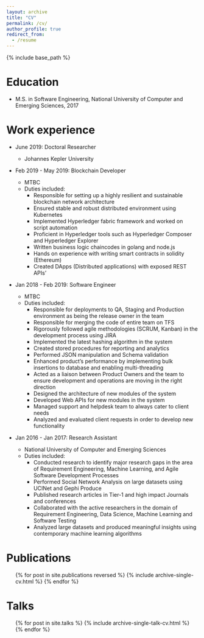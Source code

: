 ```yaml
---
layout: archive
title: "CV"
permalink: /cv/
author_profile: true
redirect_from:
  - /resume
---
```


{% include base_path %}

Education
======
* M.S. in Software Engineering, National University of Computer and Emerging Sciences, 2017

Work experience
======
* June 2019: Doctoral Researcher
  * Johannes Kepler University
  
* Feb 2019 - May 2019: Blockchain Developer
  * MTBC
  * Duties included:
    * Responsible for setting up a highly resilient and sustainable blockchain network architecture
    * Ensured stable and robust distributed environment using Kubernetes
    * Implemented Hyperledger fabric framework and worked on script automation
    * Proficient in Hyperledger tools such as Hyperledger Composer and Hyperledger Explorer
    * Written business logic chaincodes in golang and node.js
    * Hands on experience with writing smart contracts in solidity (Ethereum)
    * Created DApps (Distributed applications) with exposed REST APIs’
  
* Jan 2018 - Feb 2019: Software Engineer
  * MTBC
  * Duties included:
    * Responsible for deployments to QA, Staging and Production environment as being the release owner in the team  
    * Responsible for merging the code of entire team on TFS
    * Rigorously followed agile methodologies (SCRUM, Kanban) in the development process using JIRA
    * Implemented the latest hashing algorithm in the system
    * Created stored procedures for reporting and analytics
    * Performed JSON manipulation and Schema validation
    * Enhanced product’s performance by implementing bulk insertions to database and enabling multi-threading
    * Acted as a liaison between Product Owners and the team to ensure development and operations are moving in the right direction
    * Designed the architecture of new modules of the system
    * Developed Web APIs for new modules in the system
    * Managed support and helpdesk team to always cater to client needs
    * Analyzed and evaluated client requests in order to develop new functionality

* Jan 2016 - Jan 2017: Research Assistant
  * National University of Computer and Emerging Sciences
  * Duties included:
    * Conducted research to identify major research gaps in the area of Requirement Engineering, Machine Learning, and Agile Software Development Processes
    * Performed Social Network Analysis on large datasets using UCINet and Gephi Produce
    * Published research articles in Tier-1 and high impact Journals and conferences
    * Collaborated with the active researchers in the domain of Requirement Engineering, Data Science, Machine Learning and Software Testing
    * Analyzed large datasets and produced meaningful insights using contemporary machine learning algorithms
  
Publications
======
  <ul>{% for post in site.publications reversed %}
    {% include archive-single-cv.html %}
  {% endfor %}</ul>
  
Talks
======
  <ul>{% for post in site.talks %}
    {% include archive-single-talk-cv.html %}
  {% endfor %}</ul>
  
<!--
Teaching
======
  <ul>{% for post in site.teaching %}
    {% include archive-single-cv.html %}
  {% endfor %}</ul>
  
Service and leadership
======
* Currently signed in to 43 different slack teams
-->

